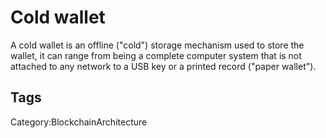 # Cold wallet

A cold wallet is an offline ("cold") storage mechanism used to store the wallet, it can range from being a complete computer system that is not attached to any network to a USB key or a printed record ("paper wallet").

## Tags

Category:BlockchainArchitecture
